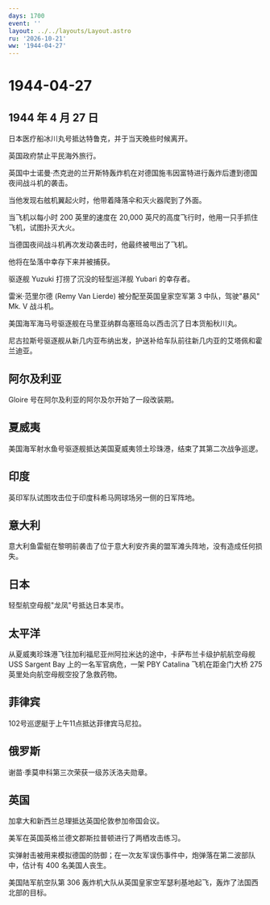 ```yaml
---
days: 1700
event: ''
layout: ../../layouts/Layout.astro
ru: '2026-10-21'
ww: '1944-04-27'
---
```


# 1944-04-27

## 1944 年 4 月 27 日

日本医疗船冰川丸号抵达特鲁克，并于当天晚些时候离开。

英国政府禁止平民海外旅行。

英国中士诺曼·杰克逊的兰开斯特轰炸机在对德国施韦因富特进行轰炸后遭到德国夜间战斗机的袭击。

当他发现右舷机翼起火时，他带着降落伞和灭火器爬到了外面。

当飞机以每小时 200 英里的速度在 20,000
英尺的高度飞行时，他用一只手抓住飞机，试图扑灭大火。

当德国夜间战斗机再次发动袭击时，他最终被甩出了飞机。

他将在坠落中幸存下来并被捕获。

驱逐舰 Yuzuki 打捞了沉没的轻型巡洋舰 Yubari 的幸存者。

雷米·范里尔德 (Remy Van Lierde) 被分配至英国皇家空军第 3
中队，驾驶"暴风" Mk. V 战斗机。

美国海军海马号驱逐舰在马里亚纳群岛塞班岛以西击沉了日本货船秋川丸。

尼古拉斯号驱逐舰从新几内亚布纳出发，护送补给车队前往新几内亚的艾塔佩和霍兰迪亚。

## 阿尔及利亚

Gloire 号在阿尔及利亚的阿尔及尔开始了一段改装期。

## 夏威夷

美国海军射水鱼号驱逐舰抵达美国夏威夷领土珍珠港，结束了其第二次战争巡逻。

## 印度

英印军队试图攻击位于印度科希马网球场另一侧的日军阵地。

## 意大利

意大利鱼雷艇在黎明前袭击了位于意大利安齐奥的盟军滩头阵地，没有造成任何损失。

## 日本

轻型航空母舰"龙凤"号抵达日本吴市。

## 太平洋

从夏威夷珍珠港飞往加利福尼亚州阿拉米达的途中，卡萨布兰卡级护航航空母舰
USS Sargent Bay 上的一名军官病危，一架 PBY Catalina 飞机在距金门大桥 275
英里处向航空母舰空投了急救药物。

## 菲律宾

102号巡逻艇于上午11点抵达菲律宾马尼拉。

## 俄罗斯

谢苗·季莫申科第三次荣获一级苏沃洛夫勋章。

## 英国

加拿大和新西兰总理抵达英国伦敦参加帝国会议。

美军在英国英格兰德文郡斯拉普顿进行了两栖攻击练习。

实弹射击被用来模拟德国的防御；在一次友军误伤事件中，炮弹落在第二波部队中，估计有
400 名美国人丧生。

美国陆军航空队第 306
轰炸机大队从英国皇家空军瑟利基地起飞，轰炸了法国西北部的目标。